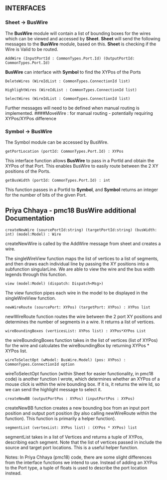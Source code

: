 

## INTERFACES

### Sheet -> BusWire 

The **BusWire** module will contain a list of bounding boxes for the wires which can be viewed and accessed by **Sheet**. **Sheet** will send the following messages to the **BusWire** module, based on this. **Sheet** is checking if the Wire is Valid to be routed.
```
AddWire (InputPortId : CommonTypes.Port.Id) (OutputPortId: CommonTypes.Port.Id)
```
**BusWire** can interface with **Symbol** to find the XYPos of the Ports
```
DeleteWires (WireIdList : CommonTypes.ConnectionId list)
```
```
HighlightWires (WireIdList : CommonTypes.ConnectionId list)
```
```
SelectWires (WireIdList : CommonTypes.ConnectionId list)
```
Further messages will need to be defined when manual routing is implemented. 
####MoveWire : for manual routing - potentially requiring XYPos/XYPos difference


### Symbol -> BusWire
The Symbol module can be accessed by BusWire. 
```
getPortLocation (portId: CommonTypes.Port.Id) : XYPos 
```
This interface function allows **BusWire** to pass in a PortId and obtain the XYPos of that Port. This enables BusWire to easily route between the 2 XY positions of the Ports. 
```
getBusWidth (portId: CommonTypes.Port.Id) : int
```
This function passes in a PortId to **Symbol**, and **Symbol** returns an integer for the number of bits of the given Port. 

## Priya Chhaya - pmc18 BusWire additional Documentation
```
createNewWire (sourcePortId:string) (targetPortId:string) (busWidth: int) (model:Model) : Wire
```
createNewWire is called by the AddWire message from sheet and creates a wire.

The singleWireView function maps the list of vertices to a list of segments, and then draws each individual line by passing the XY positions into a subfunction 
singularLine. We are able to view the wire and the bus width legends through this function. 
```
view (model:Model) (dispatch: Dispatch<Msg>)
```
The view function pipes each wire in the model to be displayed in the singleWireView function. 
```
newWireRoute (sourcePort: XYPos) (targetPort: XYPos) : XYPos list 
```
newWireRoute function routes the wire between the 2 port XY positions and determines the number of segments in a wire. It returns a list of vertices. 
```
wireBoundingBoxes (verticesList: XYPos list) : XYPos*XYPos List 
```
the wireBoundingBoxes function takes in the list of vertices (list of XYPos) for the wire and calculates the wireBoundingBox by returning XYPos * XYPos list.

```
wireToSelectOpt (wModel: BusWire.Model) (pos: XYPos) : CommonTypes.ConnectionId option
```

wireToSelectOpt function (within Sheet for easier functionality, in pmc18 code) is another function I wrote, which determines whether an XYPos of a mouse click is 
within the wire bounding box. If it is, it returns the wire Id, so we can send the highlight message to select it.  

```
createNewBB (outputPortPos : XYPos) (inputPortPos : XYPos)
```
createNewBB function creates a new bounding box from an input port position and output port position (by also calling newWireRoute within the function). This function is primarily a helper function). 

```
segmentList (vertexList: XYPos list) : (XYPos * XYPos) list
```
segmentList takes in a list of Vertices and returns a tuple of XYPos, describing each segment. Note that the list of vertices passed in include the source and target port locations. This is a useful helper function. 

Notes:
In Priya Chhaya (pmc18) code, there are some slight differences from the interface functions we intend to use. Instead of adding an XYPos to the Port type, a tuple of floats is used to describe the port location instead. 

